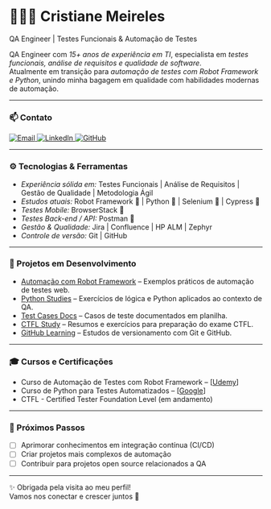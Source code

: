 # 👩🏽‍💻 Cristiane Meireles

QA Engineer | Testes Funcionais & Automação de Testes

QA Engineer com *15+ anos de experiência em TI*, especialista em *testes funcionais, análise de requisitos e qualidade de software*.  
Atualmente em transição para *automação de testes com Robot Framework e Python*, unindo minha bagagem em qualidade com habilidades modernas de automação.

---

### 📫 Contato

<p align="left">
  <a href="mailto:cris.ameireles@gmail.com" target="_blank" rel="noopener noreferrer">
    <img 
      alt="Email" 
      title="Enviar email" 
      src="https://img.shields.io/badge/Email-D14836?style=for-the-badge&logo=gmail&logoColor=white" 
    />
  </a>
  <a href="https://www.linkedin.com/in/cristianemeireles/" target="_blank" rel="noopener noreferrer">
    <img 
      alt="LinkedIn" 
      title="Conecte-se comigo no LinkedIn" 
      src="https://img.shields.io/badge/LinkedIn-0A66C2?style=for-the-badge&logo=linkedin&logoColor=white" 
    />
  </a>
  <a href="https://github.com/meirelescris" target="_blank" rel="noopener noreferrer">
    <img 
      alt="GitHub" 
      title="Meu perfil no GitHub" 
      src="https://img.shields.io/badge/GitHub-181717?style=for-the-badge&logo=github&logoColor=white" 
    />
  </a>
</p>

---

### ⚙️ Tecnologias & Ferramentas

- *Experiência sólida em:* Testes Funcionais | Análise de Requisitos | Gestão de Qualidade | Metodologia Ágil
- *Estudos atuais:* Robot Framework 🤖 | Python 🐍 | Selenium 🧪 | Cypress 🌱  
- *Testes Mobile:* BrowserStack 📱  
- *Testes Back-end / API:* Postman 🔗  
- *Gestão & Qualidade:* Jira | Confluence | HP ALM | Zephyr  
- *Controle de versão:* Git | GitHub   

---

### 📂 Projetos em Desenvolvimento

- [Automação com Robot Framework](https://github.com/meirelescris/robot-framework-examples) – Exemplos práticos de automação de testes web.  
- [Python Studies](https://github.com/meirelescris/python-studies) – Exercícios de lógica e Python aplicados ao contexto de QA.  
- [Test Cases Docs](https://github.com/meirelescris/test-cases-docs) – Casos de teste documentados em planilha.  
- [CTFL Study](https://github.com/meirelescris/ctfl-study) – Resumos e exercícios para preparação do exame CTFL.  
- [GitHub Learning](https://github.com/meirelescris/github-learning) – Estudos de versionamento com Git e GitHub.  

---

### 🎓 Cursos e Certificações

- Curso de Automação de Testes com Robot Framework – [[Udemy](https://www.udemy.com/course/automacao-de-testes-com-robot-framework-basico/)]  
- Curso de Python para Testes Automatizados – [[Google](https://developers.google.com/edu/python?hl=pt-br)]  
- CTFL - Certified Tester Foundation Level (em andamento)  

---

### 🚀 Próximos Passos

- [ ] Aprimorar conhecimentos em integração contínua (CI/CD)  
- [ ] Criar projetos mais complexos de automação  
- [ ] Contribuir para projetos open source relacionados a QA  

---

✨ Obrigada pela visita ao meu perfil!  
Vamos nos conectar e crescer juntos 🚀
